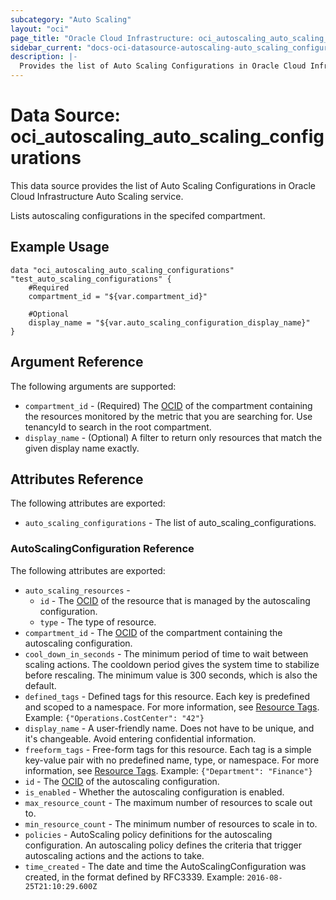 ```yaml
---
subcategory: "Auto Scaling"
layout: "oci"
page_title: "Oracle Cloud Infrastructure: oci_autoscaling_auto_scaling_configurations"
sidebar_current: "docs-oci-datasource-autoscaling-auto_scaling_configurations"
description: |-
  Provides the list of Auto Scaling Configurations in Oracle Cloud Infrastructure Auto Scaling service
---
```


# Data Source: oci_autoscaling_auto_scaling_configurations
This data source provides the list of Auto Scaling Configurations in Oracle Cloud Infrastructure Auto Scaling service.

Lists autoscaling configurations in the specifed compartment.


## Example Usage

```hcl
data "oci_autoscaling_auto_scaling_configurations" "test_auto_scaling_configurations" {
	#Required
	compartment_id = "${var.compartment_id}"

	#Optional
	display_name = "${var.auto_scaling_configuration_display_name}"
}
```

## Argument Reference

The following arguments are supported:

* `compartment_id` - (Required) The [OCID](https://docs.cloud.oracle.com/iaas/Content/General/Concepts/identifiers.htm) of the compartment containing the resources monitored by the metric that you are searching for. Use tenancyId to search in the root compartment. 
* `display_name` - (Optional) A filter to return only resources that match the given display name exactly. 


## Attributes Reference

The following attributes are exported:

* `auto_scaling_configurations` - The list of auto_scaling_configurations.

### AutoScalingConfiguration Reference

The following attributes are exported:

* `auto_scaling_resources` - 
	* `id` - The [OCID](https://docs.cloud.oracle.com/iaas/Content/General/Concepts/identifiers.htm) of the resource that is managed by the autoscaling configuration. 
	* `type` - The type of resource.
* `compartment_id` - The [OCID](https://docs.cloud.oracle.com/iaas/Content/General/Concepts/identifiers.htm) of the compartment containing the autoscaling configuration. 
* `cool_down_in_seconds` - The minimum period of time to wait between scaling actions. The cooldown period gives the system time to stabilize before rescaling. The minimum value is 300 seconds, which is also the default. 
* `defined_tags` - Defined tags for this resource. Each key is predefined and scoped to a namespace. For more information, see [Resource Tags](https://docs.cloud.oracle.com/iaas/Content/General/Concepts/resourcetags.htm).  Example: `{"Operations.CostCenter": "42"}` 
* `display_name` - A user-friendly name. Does not have to be unique, and it's changeable. Avoid entering confidential information. 
* `freeform_tags` - Free-form tags for this resource. Each tag is a simple key-value pair with no predefined name, type, or namespace. For more information, see [Resource Tags](https://docs.cloud.oracle.com/iaas/Content/General/Concepts/resourcetags.htm).  Example: `{"Department": "Finance"}` 
* `id` - The [OCID](https://docs.cloud.oracle.com/iaas/Content/General/Concepts/identifiers.htm) of the autoscaling configuration.
* `is_enabled` - Whether the autoscaling configuration is enabled.
* `max_resource_count` - The maximum number of resources to scale out to.
* `min_resource_count` - The minimum number of resources to scale in to.
* `policies` - AutoScaling policy definitions for the autoscaling configuration. An autoscaling policy defines the criteria that trigger autoscaling actions and the actions to take.
* `time_created` - The date and time the AutoScalingConfiguration was created, in the format defined by RFC3339.  Example: `2016-08-25T21:10:29.600Z` 


